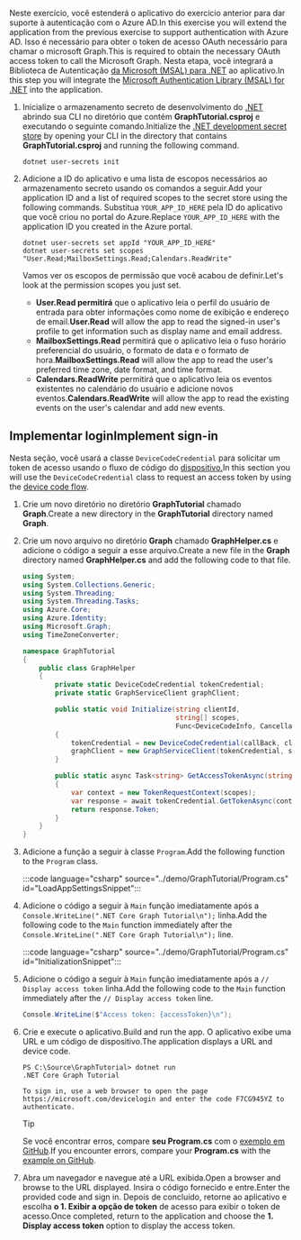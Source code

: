 <!-- markdownlint-disable MD002 MD041 -->

<span data-ttu-id="c0403-101">Neste exercício, você estenderá o aplicativo do exercício anterior para dar suporte à autenticação com o Azure AD.</span><span class="sxs-lookup"><span data-stu-id="c0403-101">In this exercise you will extend the application from the previous exercise to support authentication with Azure AD.</span></span> <span data-ttu-id="c0403-102">Isso é necessário para obter o token de acesso OAuth necessário para chamar o microsoft Graph.</span><span class="sxs-lookup"><span data-stu-id="c0403-102">This is required to obtain the necessary OAuth access token to call the Microsoft Graph.</span></span> <span data-ttu-id="c0403-103">Nesta etapa, você integrará a Biblioteca de Autenticação [da Microsoft (MSAL) para .NET](https://github.com/AzureAD/microsoft-authentication-library-for-dotnet) ao aplicativo.</span><span class="sxs-lookup"><span data-stu-id="c0403-103">In this step you will integrate the [Microsoft Authentication Library (MSAL) for .NET](https://github.com/AzureAD/microsoft-authentication-library-for-dotnet) into the application.</span></span>

1. <span data-ttu-id="c0403-104">Inicialize o armazenamento secreto de desenvolvimento do [.NET](/aspnet/core/security/app-secrets) abrindo sua CLI no diretório que contém **GraphTutorial.csproj** e executando o seguinte comando.</span><span class="sxs-lookup"><span data-stu-id="c0403-104">Initialize the [.NET development secret store](/aspnet/core/security/app-secrets) by opening your CLI in the directory that contains **GraphTutorial.csproj** and running the following command.</span></span>

    ```Shell
    dotnet user-secrets init
    ```

1. <span data-ttu-id="c0403-105">Adicione a ID do aplicativo e uma lista de escopos necessários ao armazenamento secreto usando os comandos a seguir.</span><span class="sxs-lookup"><span data-stu-id="c0403-105">Add your application ID and a list of required scopes to the secret store using the following commands.</span></span> <span data-ttu-id="c0403-106">Substitua `YOUR_APP_ID_HERE` pela ID do aplicativo que você criou no portal do Azure.</span><span class="sxs-lookup"><span data-stu-id="c0403-106">Replace `YOUR_APP_ID_HERE` with the application ID you created in the Azure portal.</span></span>

    ```Shell
    dotnet user-secrets set appId "YOUR_APP_ID_HERE"
    dotnet user-secrets set scopes "User.Read;MailboxSettings.Read;Calendars.ReadWrite"
    ```

    <span data-ttu-id="c0403-107">Vamos ver os escopos de permissão que você acabou de definir.</span><span class="sxs-lookup"><span data-stu-id="c0403-107">Let's look at the permission scopes you just set.</span></span>

    - <span data-ttu-id="c0403-108">**User.Read permitirá** que o aplicativo leia o perfil do usuário de entrada para obter informações como nome de exibição e endereço de email.</span><span class="sxs-lookup"><span data-stu-id="c0403-108">**User.Read** will allow the app to read the signed-in user's profile to get information such as display name and email address.</span></span>
    - <span data-ttu-id="c0403-109">**MailboxSettings.Read** permitirá que o aplicativo leia o fuso horário preferencial do usuário, o formato de data e o formato de hora.</span><span class="sxs-lookup"><span data-stu-id="c0403-109">**MailboxSettings.Read** will allow the app to read the user's preferred time zone, date format, and time format.</span></span>
    - <span data-ttu-id="c0403-110">**Calendars.ReadWrite** permitirá que o aplicativo leia os eventos existentes no calendário do usuário e adicione novos eventos.</span><span class="sxs-lookup"><span data-stu-id="c0403-110">**Calendars.ReadWrite** will allow the app to read the existing events on the user's calendar and add new events.</span></span>

## <a name="implement-sign-in"></a><span data-ttu-id="c0403-111">Implementar login</span><span class="sxs-lookup"><span data-stu-id="c0403-111">Implement sign-in</span></span>

<span data-ttu-id="c0403-112">Nesta seção, você usará a classe `DeviceCodeCredential` para solicitar um token de acesso usando o fluxo de código do [dispositivo.](https://docs.microsoft.com/azure/active-directory/develop/v2-oauth2-device-code)</span><span class="sxs-lookup"><span data-stu-id="c0403-112">In this section you will use the `DeviceCodeCredential` class to request an access token by using the [device code flow](https://docs.microsoft.com/azure/active-directory/develop/v2-oauth2-device-code).</span></span>

1. <span data-ttu-id="c0403-113">Crie um novo diretório no diretório **GraphTutorial** chamado **Graph**.</span><span class="sxs-lookup"><span data-stu-id="c0403-113">Create a new directory in the **GraphTutorial** directory named **Graph**.</span></span>
1. <span data-ttu-id="c0403-114">Crie um novo arquivo no diretório **Graph** chamado **GraphHelper.cs** e adicione o código a seguir a esse arquivo.</span><span class="sxs-lookup"><span data-stu-id="c0403-114">Create a new file in the **Graph** directory named **GraphHelper.cs** and add the following code to that file.</span></span>

    ```csharp
    using System;
    using System.Collections.Generic;
    using System.Threading;
    using System.Threading.Tasks;
    using Azure.Core;
    using Azure.Identity;
    using Microsoft.Graph;
    using TimeZoneConverter;

    namespace GraphTutorial
    {
        public class GraphHelper
        {
            private static DeviceCodeCredential tokenCredential;
            private static GraphServiceClient graphClient;

            public static void Initialize(string clientId,
                                          string[] scopes,
                                          Func<DeviceCodeInfo, CancellationToken, Task> callBack)
            {
                tokenCredential = new DeviceCodeCredential(callBack, clientId);
                graphClient = new GraphServiceClient(tokenCredential, scopes);
            }

            public static async Task<string> GetAccessTokenAsync(string[] scopes)
            {
                var context = new TokenRequestContext(scopes);
                var response = await tokenCredential.GetTokenAsync(context);
                return response.Token;
            }
        }
    }
    ```

1. <span data-ttu-id="c0403-115">Adicione a função a seguir à classe `Program`.</span><span class="sxs-lookup"><span data-stu-id="c0403-115">Add the following function to the `Program` class.</span></span>

    :::code language="csharp" source="../demo/GraphTutorial/Program.cs" id="LoadAppSettingsSnippet":::

1. <span data-ttu-id="c0403-116">Adicione o código a seguir à `Main` função imediatamente após a `Console.WriteLine(".NET Core Graph Tutorial\n");` linha.</span><span class="sxs-lookup"><span data-stu-id="c0403-116">Add the following code to the `Main` function immediately after the `Console.WriteLine(".NET Core Graph Tutorial\n");` line.</span></span>

    :::code language="csharp" source="../demo/GraphTutorial/Program.cs" id="InitializationSnippet":::

1. <span data-ttu-id="c0403-117">Adicione o código a seguir à `Main` função imediatamente após a `// Display access token` linha.</span><span class="sxs-lookup"><span data-stu-id="c0403-117">Add the following code to the `Main` function immediately after the `// Display access token` line.</span></span>

    ```csharp
    Console.WriteLine($"Access token: {accessToken}\n");
    ```

1. <span data-ttu-id="c0403-118">Crie e execute o aplicativo.</span><span class="sxs-lookup"><span data-stu-id="c0403-118">Build and run the app.</span></span> <span data-ttu-id="c0403-119">O aplicativo exibe uma URL e um código de dispositivo.</span><span class="sxs-lookup"><span data-stu-id="c0403-119">The application displays a URL and device code.</span></span>

    ```Shell
    PS C:\Source\GraphTutorial> dotnet run
    .NET Core Graph Tutorial

    To sign in, use a web browser to open the page https://microsoft.com/devicelogin and enter the code F7CG945YZ to authenticate.
    ```

    > [!TIP]
    > <span data-ttu-id="c0403-120">Se você encontrar erros, compare **seu Program.cs** com o [exemplo em GitHub](https://github.com/microsoftgraph/msgraph-training-dotnet-core/blob/master/demo/GraphTutorial/Program.cs).</span><span class="sxs-lookup"><span data-stu-id="c0403-120">If you encounter errors, compare your **Program.cs** with the [example on GitHub](https://github.com/microsoftgraph/msgraph-training-dotnet-core/blob/master/demo/GraphTutorial/Program.cs).</span></span>

1. <span data-ttu-id="c0403-121">Abra um navegador e navegue até a URL exibida.</span><span class="sxs-lookup"><span data-stu-id="c0403-121">Open a browser and browse to the URL displayed.</span></span> <span data-ttu-id="c0403-122">Insira o código fornecido e entre.</span><span class="sxs-lookup"><span data-stu-id="c0403-122">Enter the provided code and sign in.</span></span> <span data-ttu-id="c0403-123">Depois de concluído, retorne ao aplicativo e escolha **o 1. Exibir a opção de token** de acesso para exibir o token de acesso.</span><span class="sxs-lookup"><span data-stu-id="c0403-123">Once completed, return to the application and choose the **1. Display access token** option to display the access token.</span></span>
